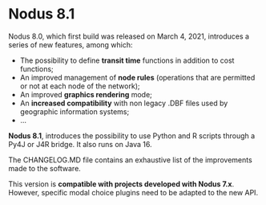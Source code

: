 # Nodus 8.1

Nodus 8.0, which first build was released on March 4, 2021, introduces a series of new features, among which:

- The possibility to define **transit time** functions in addition to cost functions;
- An improved management of **node rules** (operations that are permitted or not at each node of the network);
- An improved **graphics rendering** mode;
- An **increased compatibility** with non legacy .DBF files used by geographic information systems;
- …

**Nodus 8.1**, introduces the possibility to use Python and R scripts through a Py4J or J4R bridge. It also runs on Java 16.

The CHANGELOG.MD file contains an exhaustive list of the improvements made to the software.

This version is **compatible with projects developed with Nodus 7.x**. However, specific modal choice plugins need to be adapted to the new API.
